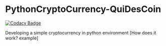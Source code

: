 # PythonCryptoCurrency-QuiDesCoin

[![Codacy Badge](https://api.codacy.com/project/badge/Grade/5d146b2299404fda9a4fa4072f950c11)](https://app.codacy.com/app/quintendesmyter/PythonCryptoCurrency-QuiDesCoin?utm_source=github.com&utm_medium=referral&utm_content=Slober3/PythonCryptoCurrency-QuiDesCoin&utm_campaign=badger)

Developing a simple cryptocurrency in python environment [How does it work? example]
